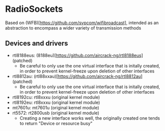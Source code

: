 # RadioSockets

Based on (WFB)[https://github.com/svpcom/wifibroadcast], intended as an abstraction to encompass a wider variety of
transmission methods

## Devices and drivers
* rtl8188eus: (8188eu)[https://github.com/aircrack-ng/rtl8188eus] (patched)
    - Be careful to only use the one virtual interface that is initally created, in order to prevent kernel-freeze upon
      deletion of other interfaces
* rtl8812au:  (rtl88xxau)[https://github.com/aircrack-ng/rtl8812au] (patched)
    - Be careful to only use the one virtual interface that is initally created, in order to prevent kernel-freeze upon
      deletion of other interfaces
* rtl8192cu:  rtl8xxxu (original kernel module)
* rtl8192eu:  rtl8xxxu (original kernel module)
* mt7601u:    mt7601u (original kernel module)
* rt5572:     rt2800usb (original kernel module)
    - Creating a new interface works well, the originally created one tends to return "Device or resource busy"
